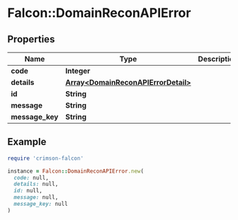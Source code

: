 # Falcon::DomainReconAPIError

## Properties

| Name | Type | Description | Notes |
| ---- | ---- | ----------- | ----- |
| **code** | **Integer** |  |  |
| **details** | [**Array&lt;DomainReconAPIErrorDetail&gt;**](DomainReconAPIErrorDetail.md) |  | [optional] |
| **id** | **String** |  | [optional] |
| **message** | **String** |  |  |
| **message_key** | **String** |  | [optional] |

## Example

```ruby
require 'crimson-falcon'

instance = Falcon::DomainReconAPIError.new(
  code: null,
  details: null,
  id: null,
  message: null,
  message_key: null
)
```

